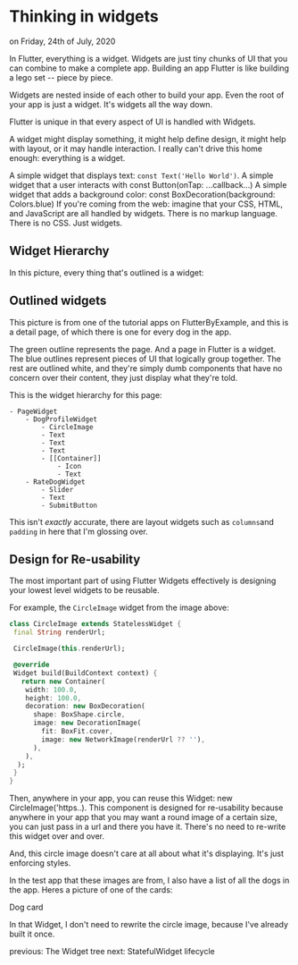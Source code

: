 # Thinking in widgets
on Friday, 24th of July, 2020

In Flutter, everything is a widget. Widgets are just tiny chunks of UI that you can combine to make a complete app. Building an app Flutter is like building a lego set -- piece by piece.

Widgets are nested inside of each other to build your app. Even the root of your app is just a widget. It's widgets all the way down.

Flutter is unique in that every aspect of UI is handled with Widgets.

A widget might display something, it might help define design, it might help with layout, or it may handle interaction. I really can't drive this home enough: everything is a widget.

A simple widget that displays text: `const Text('Hello World')`.
A simple widget that a user interacts with const Button(onTap: ...callback...)
A simple widget that adds a background color: const BoxDecoration(background: Colors.blue)
If you're coming from the web: imagine that your CSS, HTML, and JavaScript are all handled by widgets. There is no markup language. There is no CSS. Just widgets.

## Widget Hierarchy
In this picture, every thing that's outlined is a widget:

## Outlined widgets

This picture is from one of the tutorial apps on FlutterByExample, and this is a detail page, of which there is one for every dog in the app.

The green outline represents the page. And a page in Flutter is a widget. The blue outlines represent pieces of UI that logically group together. The rest are outlined white, and they're simply dumb components that have no concern over their content, they just display what they're told.

This is the widget hierarchy for this page:
```
- PageWidget
    - DogProfileWidget
        - CircleImage
        - Text
        - Text
        - Text
        - [[Container]]
            - Icon
            - Text
    - RateDogWidget
        - Slider
        - Text
        - SubmitButton
```
This isn't _exactly_ accurate, there are layout widgets such as `columns`and `padding` in here that I'm glossing over.
## Design for Re-usability
The most important part of using Flutter Widgets effectively is designing your lowest level widgets to be reusable.

For example, the `CircleImage` widget from the image above:
```dart
class CircleImage extends StatelessWidget {
 final String renderUrl;

 CircleImage(this.renderUrl);

 @override
 Widget build(BuildContext context) {
   return new Container(
    width: 100.0,
    height: 100.0,
    decoration: new BoxDecoration(
      shape: BoxShape.circle,
      image: new DecorationImage(
        fit: BoxFit.cover,
        image: new NetworkImage(renderUrl ?? ''),
      ),
    ),
  );
 }
}
```
Then, anywhere in your app, you can reuse this Widget: new CircleImage('https..). This component is designed for re-usability because anywhere in your app that you may want a round image of a certain size, you can just pass in a url and there you have it. There's no need to re-write this widget over and over.

And, this circle image doesn't care at all about what it's displaying. It's just enforcing styles.

In the test app that these images are from, I also have a list of all the dogs in the app. Heres a picture of one of the cards:

Dog card

In that Widget, I don't need to rewrite the circle image, because I've already built it once.

previous: The Widget tree
next: StatefulWidget lifecycle